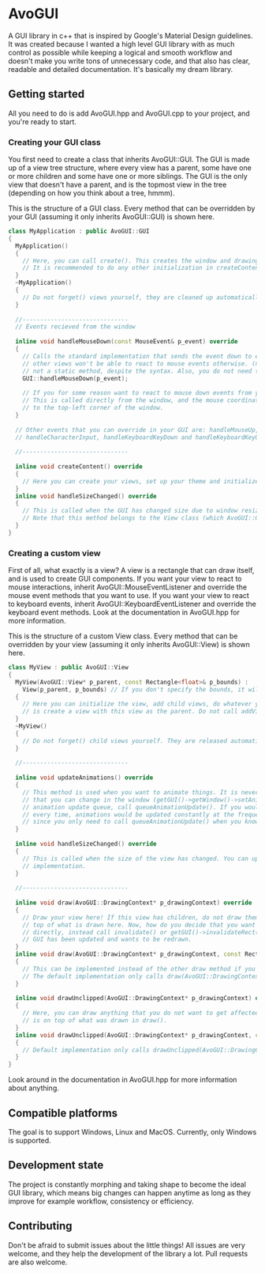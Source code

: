 # AvoGUI
A GUI library in c++ that is inspired by Google's Material Design guidelines. It was created because I wanted a high level GUI library with as much control as possible while keeping a logical and smooth workflow and doesn't make you write tons of unnecessary code, and that also has clear, readable and detailed documentation. It's basically my dream library.

## Getting started
All you need to do is add AvoGUI.hpp and AvoGUI.cpp to your project, and you're ready to start.

### Creating your GUI class
You first need to create a class that inherits AvoGUI::GUI. The GUI is made up of a view tree structure, where every view has a parent, some have one or more children and some have one or more siblings. The GUI is the only view that doesn't have a parent, and is the topmost view in the tree (depending on how you think about a tree, hmmm).

This is the structure of a GUI class. Every method that can be overridden by your GUI (assuming it only inherits AvoGUI::GUI) is shown here.
```cpp
class MyApplication : public AvoGUI::GUI
{
  MyApplication()
  {
    // Here, you can call create(). This creates the window and drawing context that the GUI relies on.
    // It is recommended to do any other initialization in createContent().
  }
  ~MyApplication()
  {
    // Do not forget() views yourself, they are cleaned up automatically if they have a parent.
  }
  
  //------------------------------
  // Events recieved from the window
  
  inline void handleMouseDown(const MouseEvent& p_event) override
  {
    // Calls the standard implementation that sends the event down to event listeners. It is recommended to do this since any
    // other views won't be able to react to mouse events otherwise. (note that this call is specific to this instance and is
    // not a static method, despite the syntax. Also, you do not need to specify the namespace when you do this, as seen.)
    GUI::handleMouseDown(p_event); 
    
    // If you for some reason want to react to mouse down events from your GUI, you can do it here.
    // This is called directly from the window, and the mouse coordinates in the event are relative
    // to the top-left corner of the window.
  }
  
  // Other events that you can override in your GUI are: handleMouseUp, handleDoubleClick, handleMouseMove, handleMouseScroll,
  // handleCharacterInput, handleKeyboardKeyDown and handleKeyboardKeyUp.
  
  //------------------------------
  
  inline void createContent() override
  {
    // Here you can create your views, set up your theme and initialize other things. This method has no default implementation.
  }
  inline void handleSizeChanged() override
  {
    // This is called when the GUI has changed size due to window resizing. This method has no default implementation.
    // Note that this method belongs to the View class (which AvoGUI::GUI inherits) and can be implemented on any view.
  }
}
```

### Creating a custom view
First of all, what exactly is a view? A view is a rectangle that can draw itself, and is used to create GUI components. If you want your view to react to mouse interactions, inherit AvoGUI::MouseEventListener and override the mouse event methods that you want to use. If you want your view to react to keyboard events, inherit AvoGUI::KeyboardEventListener and override the keyboard event methods. Look at the documentation in AvoGUI.hpp for more information. 

This is the structure of a custom View class. Every method that can be overridden by your view (assuming it only inherits AvoGUI::View) is shown here.
```cpp
class MyView : public AvoGUI::View
{
  MyView(AvoGUI::View* p_parent, const Rectangle<float>& p_bounds) : 
    View(p_parent, p_bounds) // If you don't specify the bounds, it will be initialized with a size of (0, 0) and position of (0, 0)
  {
    // Here you can initialize the view, add child views, do whatever you want. To add a child view, all you need to do
    // is create a view with this view as the parent. Do not call addView() yourself.
  }
  ~MyView()
  {
    // Do not forget() child views yourself. They are released automatically.
  }
  
  //------------------------------
  
  inline void updateAnimations() override
  {
    // This method is used when you want to animate things. It is never called more frequently than a certain frequency
    // that you can change in the window (getGUI()->getWindow()->setAnimationTimerInterval(...)). To add the view to the
    // animation update queue, call queueAnimationUpdate(). If you would call queueAnimationUpdate() from this method
    // every time, animations would be updated constantly at the frequency set in the window. This system is efficient
    // since you only need to call queueAnimationUpdate() when you know that your animation isn't done.
  }
  
  inline void handleSizeChanged() override
  {
    // This is called when the size of the view has changed. You can update your layout here. There is no standard 
    // implementation.
  }
  
  //------------------------------
  
  inline void draw(AvoGUI::DrawingContext* p_drawingContext) override
  {
    // Draw your view here! If this view has children, do not draw them yourself. They are always drawn by the GUI, on
    // top of what is drawn here. Now, how do you decide that you want your view to get drawn? Do NOT call this method
    // directly, instead call invalidate() or getGUI()->invalidateRect(...) to tell the system that a portion of the
    // GUI has been updated and wants to be redrawn.
  }
  inline void draw(AvoGUI::DrawingContext* p_drawingContext, const Rectangle<float>& p_targetRectangle) override
  {
    // This can be implemented instead of the other draw method if you want to know the rectangle that is going to be drawn. 
    // The default implementation only calls draw(AvoGUI::DrawingContext* p_drawingContext).
  }
  
  inline void drawUnclipped(AvoGUI::DrawingContext* p_drawingContext) override
  {
    // Here, you can draw anything that you do not want to get affected by any view clipping. Anything drawn here
    // is on top of what was drawn in draw().
  }
  inline void drawUnclipped(AvoGUI::DrawingContext* p_drawingContext, const Rectangle<float>& p_targetRectangle) override
  {
    // Default implementation only calls drawUnclipped(AvoGUI::DrawingContext* p_drawingContext).
  }
}
```

Look around in the documentation in AvoGUI.hpp for more information about anything.

## Compatible platforms
The goal is to support Windows, Linux and MacOS. Currently, only Windows is supported.

## Development state
The project is constantly morphing and taking shape to become the ideal GUI library, which means big changes can happen anytime as long as they improve for example workflow, consistency or efficiency. 

## Contributing
Don't be afraid to submit issues about the little things! All issues are very welcome, and they help the development of the library a lot. Pull requests are also welcome.
